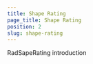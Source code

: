 ```yaml
---
title: Shape Rating
page_title: Shape Rating
position: 2
slug: shape-rating
---
```


RadSapeRating introduction